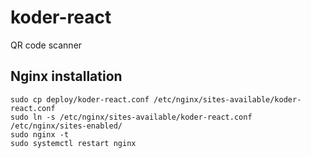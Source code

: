 # koder-react
QR code scanner

## Nginx installation 
```
sudo cp deploy/koder-react.conf /etc/nginx/sites-available/koder-react.conf
sudo ln -s /etc/nginx/sites-available/koder-react.conf /etc/nginx/sites-enabled/
sudo nginx -t
sudo systemctl restart nginx
```